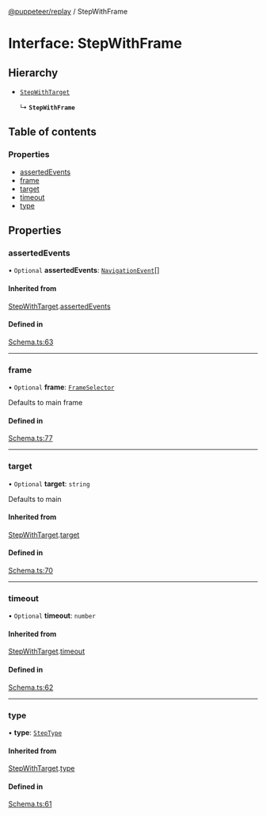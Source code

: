 [@puppeteer/replay](../README.md) / StepWithFrame

# Interface: StepWithFrame

## Hierarchy

- [`StepWithTarget`](Schema.StepWithTarget.md)

  ↳ **`StepWithFrame`**

## Table of contents

### Properties

- [assertedEvents](StepWithFrame.md#assertedevents)
- [frame](StepWithFrame.md#frame)
- [target](StepWithFrame.md#target)
- [timeout](StepWithFrame.md#timeout)
- [type](StepWithFrame.md#type)

## Properties

### assertedEvents

• `Optional` **assertedEvents**: [`NavigationEvent`](Schema.NavigationEvent.md)[]

#### Inherited from

[StepWithTarget](Schema.StepWithTarget.md).[assertedEvents](Schema.StepWithTarget.md#assertedevents)

#### Defined in

[Schema.ts:63](https://github.com/puppeteer/replay/blob/main/src/Schema.ts#L63)

---

### frame

• `Optional` **frame**: [`FrameSelector`](../modules/Schema.md#frameselector)

Defaults to main frame

#### Defined in

[Schema.ts:77](https://github.com/puppeteer/replay/blob/main/src/Schema.ts#L77)

---

### target

• `Optional` **target**: `string`

Defaults to main

#### Inherited from

[StepWithTarget](Schema.StepWithTarget.md).[target](Schema.StepWithTarget.md#target)

#### Defined in

[Schema.ts:70](https://github.com/puppeteer/replay/blob/main/src/Schema.ts#L70)

---

### timeout

• `Optional` **timeout**: `number`

#### Inherited from

[StepWithTarget](Schema.StepWithTarget.md).[timeout](Schema.StepWithTarget.md#timeout)

#### Defined in

[Schema.ts:62](https://github.com/puppeteer/replay/blob/main/src/Schema.ts#L62)

---

### type

• **type**: [`StepType`](../enums/Schema.StepType.md)

#### Inherited from

[StepWithTarget](Schema.StepWithTarget.md).[type](Schema.StepWithTarget.md#type)

#### Defined in

[Schema.ts:61](https://github.com/puppeteer/replay/blob/main/src/Schema.ts#L61)

